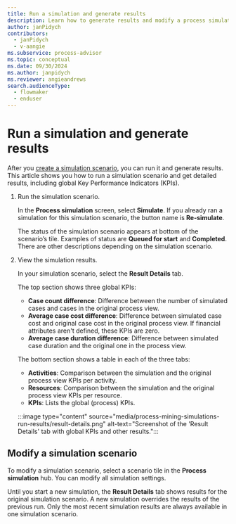 ```yaml
---
title: Run a simulation and generate results
description: Learn how to generate results and modify a process simulation in the Process Mining desktop app.
author: janPidych
contributors:
  - janPidych
  - v-aangie  
ms.subservice: process-advisor
ms.topic: conceptual
ms.date: 09/30/2024
ms.author: janpidych
ms.reviewer: angieandrews
search.audienceType: 
  - flowmaker
  - enduser
---
```


# Run a simulation and generate results

After you [create a simulation scenario](process-mining-simulations-scenario.md), you can run it and generate results. This article shows you how to run a simulation scenario and get detailed results, including global Key Performance Indicators (KPIs).

1. Run the simulation scenario.

    In the **Process simulation** screen, select **Simulate**. If you already ran a simulation for this simulation scenario, the button name is **Re-simulate**.

    The status of the simulation scenario appears at bottom of the scenario’s tile. Examples of status are **Queued for start** and **Completed**. There are other descriptions depending on the simulation scenario.

1. View the simulation results.

    In your simulation scenario, select the **Result Details** tab.

    The top section shows three global KPIs:

    - **Case count difference**: Difference between the number of simulated cases and cases in the original process view.
    - **Average case cost difference**: Difference between simulated case cost and original case cost in the original process view. If financial attributes aren't defined, these KPIs are zero.
    - **Average case duration difference**: Difference between simulated case duration and the original one in the process view.

    The bottom section shows a table in each of the three tabs:

    - **Activities**: Comparison between the simulation and the original process view KPIs per activity.
    - **Resources**: Comparison between the simulation and the original process view KPIs per resource.
    - **KPIs**: Lists the global (process) KPIs.

    :::image type="content" source="media/process-mining-simulations-run-results/result-details.png" alt-text="Screenshot of the 'Result Details' tab with global KPIs and other results.":::

## Modify a simulation scenario

To modify a simulation scenario, select a scenario tile in the **Process simulation** hub. You can modify all simulation settings.

Until you start a new simulation, the **Result Details** tab shows results for the original simulation scenario. A new simulation overrides the results of the previous run. Only the most recent simulation results are always available in one simulation scenario.

 
